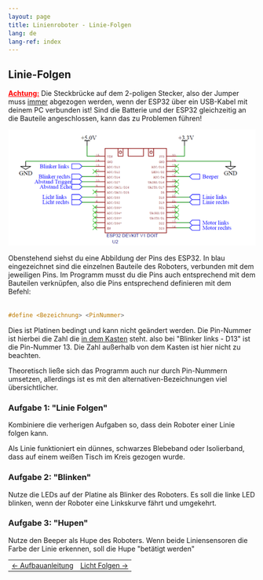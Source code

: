 ```yaml
---
layout: page
title: Linienroboter - Linie-Folgen
lang: de
lang-ref: index
---
```


## Linie-Folgen

<span style="color: red; font-weight: bold; text-decoration: underline;">Achtung:</span>
Die Steckbrücke auf dem 2-poligen Stecker, also der Jumper muss <span style="text-decoration: underline;">immer</span> abgezogen werden, wenn der ESP32 über ein USB-Kabel mit deinem PC verbunden ist! Sind die Batterie und der ESP32 gleichzeitig an die Bauteile angeschlossen, kann das zu Problemen führen!

<img src="img/Pinbelegung_ESP32.png" alt="Abbildung der Pinnbelegung">

Obenstehend siehst du eine Abbildung der Pins des ESP32. In <span style="color: blau;">blau</span> eingezeichnet sind die einzelnen Bauteile des Roboters, verbunden mit dem jeweiligen Pins. Im Programm musst du die Pins auch entsprechend mit dem Bauteilen verknüpfen, also die Pins entsprechend definieren mit dem Befehl:
```C

#define <Bezeichnung> <PinNummer>

```
Dies ist Platinen bedingt und kann nicht geändert werden. Die Pin-Nummer ist hierbei die Zahl die <span style="text-decoration: underline;">in dem Kasten</span> steht. also bei "Blinker links - D13" ist die Pin-Nummer 13. Die Zahl außerhalb von dem Kasten ist hier nicht zu beachten.

Theoretisch ließe sich das Programm auch nur durch Pin-Nummern umsetzen, allerdings ist es mit den alternativen-Bezeichnungen viel übersichtlicher.

### Aufgabe 1: "Linie Folgen"
Kombiniere die verherigen Aufgaben so, dass dein Roboter einer Linie folgen kann.

Als Linie funktioniert ein dünnes, schwarzes Blebeband oder Isolierband, dass auf einem weißen Tisch im Kreis gezogen wurde.

### Aufgabe 2: "Blinken"
Nutze die LEDs auf der Platine als Blinker des Roboters. Es soll die linke LED blinken, wenn der Roboter eine Linkskurve fährt und umgekehrt.

### Aufgabe 3: "Hupen"
Nutze den Beeper als Hupe des Roboters. Wenn beide Liniensensoren die Farbe der Linie erkennen, soll die Hupe "betätigt werden"


|                  |                 |
|:-------------    | -------------:  |
|<a href="./Aufbauanleitung.html"><- Aufbauanleitung</a>|<a href="./Licht-folgen.html">Licht Folgen -></a>|

